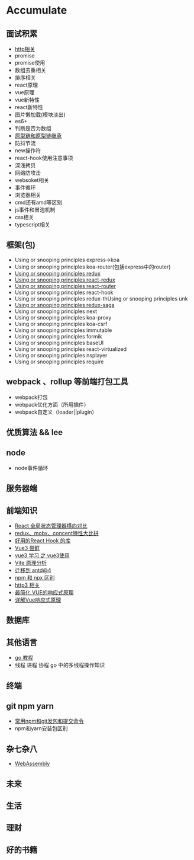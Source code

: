 # Accumulate

## 面试积累

* [http相关](https://zhuanlan.zhihu.com/p/73409439)
* promise
* promise使用
* 数组去重相关
* 排序相关
* react原理
* vue原理
* vue新特性
* react新特性
* 图片懒加载(模块淡出)
* es6+
* 判断是否为数组
* [原型链和原型链继承](https://github.com/xinre/accumulate/issues/1)
* 防抖节流
* new操作符
* react-hook使用注意事项
* 深浅拷贝
* 网络防攻击
* websoket相关
* 事件循环
* 浏览器相关
* cmd还有amd等区别
* js事件和冒泡机制
* css相关
* typescript相关

## 框架(包)

* Using or snooping principles express->koa
* Using or snooping principles koa-router(包括express中的router)
* [Using or snooping principles redux](https://github.com/xinre/redux-my)
* [Using or snooping principles react-redux](https://github.com/xinre/react-redux-my)
* [Using or snooping principles react-router](https://github.com/xinre/my-react-routerv4)
* Using or snooping principles react-hook
* Using or snooping principles redux-thUsing or snooping principles unk
* [Using or snooping principles redux-saga](https://github.com/xinre/mys)
* Using or snooping principles next
* Using or snooping principles koa-proxy
* Using or snooping principles koa-csrf
* Using or snooping principles immutable
* Using or snooping principles formik
* Using or snooping principles baseUI
* Using or snooping principles react-virtualized
* Using or snooping principles nsplayer
* Using or snooping principles require

## webpack 、rollup 等前端打包工具

* webpack打包
* webpack优化方面（所用插件）
* webpack自定义（loader||plugin）

## 优质算法 && lee

## node
* node事件循环

## 服务器端

## 前端知识
* [React 全局状态管理器横向对比](https://www.tangshuang.net/7862.html)
* [redux、mobx、concent特性大比拼](https://segmentfault.com/a/1190000022332809)
* [好用的React Hook 的库](https://juejin.cn/post/6932278035831848974)
* [Vue3 尝鲜](https://juejin.cn/post/6844904039612678152)
* [vue3 学习 之 vue3使用](https://juejin.cn/post/6896438269291347976)
* [Vite 原理分析](https://juejin.cn/post/6902225969604460558)
* [迁移到 antd@4](https://zhuanlan.zhihu.com/p/109067115)
* [npm 和 npx 区别](https://www.zhihu.com/question/327989736/answer/787995048)
* [http3 相关](https://zhuanlan.zhihu.com/p/281898715)
* [最简化 VUE的响应式原理](https://zhuanlan.zhihu.com/p/88648401)
* [详解Vue响应式原理](https://www.cnblogs.com/fundebug/p/responsive-vue.html)


## 数据库

## 其他语言
* [go 教程](http://www.topgoer.com/)
* 线程 进程 协程 go 中的多线程操作知识

## 终端

## git npm yarn

* [常用npm和git发包和提交命令](https://github.com/xinre/accumulate/issues/3)
* npm和yarn安装包区别

## 杂七杂八
* [WebAssembly](https://www.w3ctech.com/topic/2027)

## 未来

## 生活

## 理财

## 好的书籍





